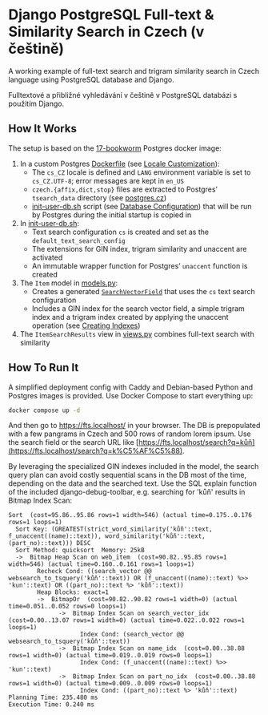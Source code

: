 # Django PostgreSQL Full-text & Similarity Search in Czech (v češtině)

A working example of full-text search and trigram similarity search in Czech language using PostgreSQL database and Django.

Fulltextové a přibližné vyhledávání v češtině v PostgreSQL databázi s použitím Django.

## How It Works

The setup is based on the [17-bookworm](https://hub.docker.com/_/postgres) Postgres docker image:

1. In a custom Postgres [Dockerfile](docker/postgres/Dockerfile) (see [Locale Customization](https://github.com/docker-library/docs/blob/master/postgres/README.md#locale-customization)):
   * The `cs_CZ` locale is defined and `LANG` environment variable is set to `cs_CZ.UTF-8`; error messages are kept in `en_US`
   * `czech.{affix,dict,stop}` files are extracted to Postgres’ `tsearch_data` directory (see [postgres.cz](https://postgres.cz/wiki/Instalace_PostgreSQL#Instalace_Fulltextu))
   * [init-user-db.sh](docker/postgres/init-user-db.sh) script (see [Database Configuration](https://github.com/docker-library/docs/blob/master/postgres/README.md#database-configuration)) that will be run by Postgres during the initial startup is copied in
2. In [init-user-db.sh](docker/postgres/init-user-db.sh):
   * Text search configuration `cs` is created and set as the `default_text_search_config`
   * The extensions for GIN index, trigram similarity and unaccent are activated
   * An immutable wrapper function for Postgres’ `unaccent` function is created
3. The `Item` model in [models.py](fts/web/models.py):
   * Creates a generated [`SearchVectorField`](https://docs.djangoproject.com/en/5.2/ref/contrib/postgres/search/#searchvectorfield) that uses the `cs` text search configuration
   * Includes a GIN index for the search vector field, a simple trigram index and a trigram index created by applying the unaccent operation (see [Creating Indexes](https://www.postgresql.org/docs/17/textsearch-tables.html#TEXTSEARCH-TABLES-INDEX))
4. The `ItemSearchResults` view in [views.py](fts/web/views.py) combines full-text search with similarity

## How To Run It

A simplified deployment config with Caddy and Debian-based Python and Postgres images is provided. Use Docker Compose to start everything up:
```bash
docker compose up -d
```
And then go to https://fts.localhost/ in your browser. The DB is prepopulated with a few pangrams in Czech and 500 rows of random lorem ipsum. Use the search field or the search URL like [https://fts.localhost/search?q=kůň](https://fts.localhost/search?q=k%C5%AF%C5%88).

By leveraging the specialized GIN indexes included in the model, the search query plan can avoid costly sequential scans in the DB most of the time, depending on the data and the searched text. Use the SQL explain function of the included django-debug-toolbar, e.g. searching for 'kůň' results in Bitmap Index Scan:
```
Sort  (cost=95.86..95.86 rows=1 width=546) (actual time=0.175..0.176 rows=1 loops=1)
  Sort Key: (GREATEST(strict_word_similarity('kůň'::text, f_unaccent((name)::text)), word_similarity('kůň'::text, (part_no)::text))) DESC
  Sort Method: quicksort  Memory: 25kB
  ->  Bitmap Heap Scan on web_item  (cost=90.82..95.85 rows=1 width=546) (actual time=0.160..0.161 rows=1 loops=1)
        Recheck Cond: ((search_vector @@ websearch_to_tsquery('kůň'::text)) OR (f_unaccent((name)::text) %>> 'kun'::text) OR ((part_no)::text %> 'kůň'::text))
        Heap Blocks: exact=1
        ->  BitmapOr  (cost=90.82..90.82 rows=1 width=0) (actual time=0.051..0.052 rows=0 loops=1)
              ->  Bitmap Index Scan on search_vector_idx  (cost=0.00..13.07 rows=1 width=0) (actual time=0.022..0.022 rows=1 loops=1)
                    Index Cond: (search_vector @@ websearch_to_tsquery('kůň'::text))
              ->  Bitmap Index Scan on name_idx  (cost=0.00..38.88 rows=1 width=0) (actual time=0.019..0.019 rows=0 loops=1)
                    Index Cond: (f_unaccent((name)::text) %>> 'kun'::text)
              ->  Bitmap Index Scan on part_no_idx  (cost=0.00..38.88 rows=1 width=0) (actual time=0.009..0.009 rows=0 loops=1)
                    Index Cond: ((part_no)::text %> 'kůň'::text)
Planning Time: 235.480 ms
Execution Time: 0.240 ms
```
